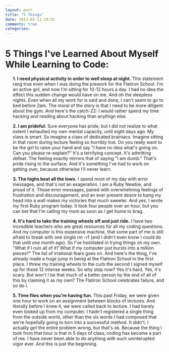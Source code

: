 ```yaml
---
layout: post
title: "5 Things"
date: 2013-02-11 19:51
comments: true
categories: 
---
```


<h1>5 Things I've Learned About Myself While Learning to Code:</h1>
<ul style="list-style:none">
<p><li><strong>1. I need physical activity in order to well sleep at night.</strong> This statement rang true even when I was doing the prework for the Flatiron School. I'm an active girl, and now I'm sitting for 10-12 hours a day. I had no idea the effect this sudden change would have on me. And oh the sleepless nights. Even when all my work for is said and done, I can't seem to go to bed before 2am. The moral of the story is that I need to be more diligent about the gym. And here's the catch-22: I would rather spend my time hacking and reading about hacking than anythign else. <li></p>


<p><li><strong>2. I am prideful.</strong> Sure everyone has pride, but I did not realize to what extent I exhaulted my own mental capacity, until eight days ago. My class is smart. So imagine a class of dedicated brainiacs. Imagine sitting in that room during lecture feeling so horribly lost. Do you really want to be the girl to raise your hand and say "I have no idea what's going on. Can you please re-explain?" It's a terrifying concept. It's admitting defeat. The feeling exactly mirrors that of saying "I am dumb." That's pride rising to the surface. And it's something I've had to work on getting over, because otherwise I'll never learn.</li></p>


<p><li><strong>3. The highs beat all the lows.</strong> I spend most of my day with error messages, and that's not an exageration. I am a Ruby Newbie, and proud of it. Those error messages, paired with overwhelming feelings of frustration and discouragement, and an ever present desire to bang my head into a wall makes my victories that much sweeter. And yes, I wrote my first Ruby program today. It took four people over an hour, but you can bet that I'm calling my mom as soon as I get home to brag.</li></p>


<p><li><strong>4. It's hard to take the training wheels off and just ride.</strong> I have two incredible teachers who are great resources for all my coding questions. And my computer is this expensive machine, that some part of me is still afraid to break with one single rm -rf (and I didn't even know I could do that until one month ago). So I've hestitated in trying things on my own. "What if I ruin all of it? What if my computer just bursts into a million pieces?" The list of irrational fears goes on. And here's the thing, I've already made a huge jump in being at the Flatiron School in the first place. I threw my training wheels to the curb the second I signed myself up for these 12 intense weeks. So why stop now? Yes it's hard. Yes, it's scary. But won't I be that much of a better person by the end of all of this by claiming it as my own? The Flatiron School celebrates failure, and so do I.</li></p>


<p><li><strong>5. Time flies when you're having fun.</strong> This past Friday, we were given one hour to work on an assignment between blocks of lectures. And literally before I knew it, we were called back to lecture. I had barely even looked up from my computer. I hadn't registered a single thing from the outside world, other than the six words I had composed that we're hopefully going to turn into a successful method. It didn't. I actually got the entire problem wrong, but that's ok. Because the thing I took from that hour is that in 5 days of class, coding has become a part of me. I have never been able to do anything with such uninterupted vigor ever. And this is just the beginning.</li></p>
</ul>
